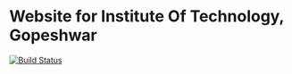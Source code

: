 Website for Institute Of Technology, Gopeshwar
========
[![Build Status](https://semaphoreci.com/api/v1/prajjwaldimri/itgwebsite/branches/gh-pages/badge.svg)](https://semaphoreci.com/prajjwaldimri/itgwebsite)
